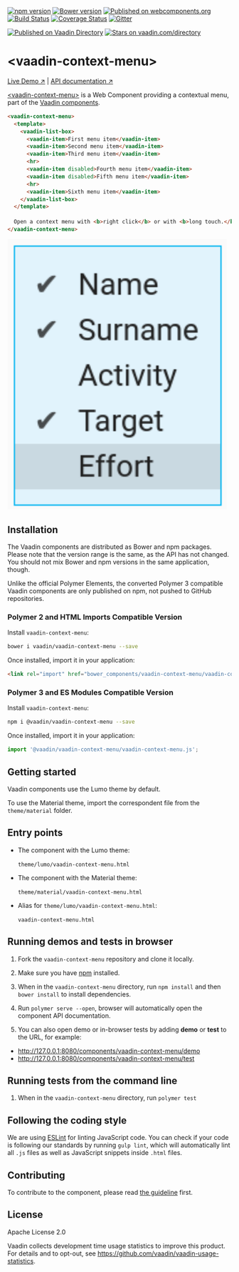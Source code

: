 [![npm version](https://badgen.net/npm/v/@vaadin/vaadin-context-menu)](https://www.npmjs.com/package/@vaadin/vaadin-context-menu)
[![Bower version](https://badgen.net/github/release/vaadin/vaadin-context-menu)](https://github.com/vaadin/vaadin-context-menu/releases)
[![Published on webcomponents.org](https://img.shields.io/badge/webcomponents.org-published-blue.svg)](https://www.webcomponents.org/element/vaadin/vaadin-context-menu)
[![Build Status](https://travis-ci.org/vaadin/vaadin-context-menu.svg?branch=master)](https://travis-ci.org/vaadin/vaadin-context-menu)
[![Coverage Status](https://coveralls.io/repos/github/vaadin/vaadin-context-menu/badge.svg?branch=master)](https://coveralls.io/github/vaadin/vaadin-context-menu?branch=master)
[![Gitter](https://badges.gitter.im/Join%20Chat.svg)](https://gitter.im/vaadin/web-components?utm_source=badge&utm_medium=badge&utm_campaign=pr-badge)

[![Published on Vaadin  Directory](https://img.shields.io/badge/Vaadin%20Directory-published-00b4f0.svg)](https://vaadin.com/directory/component/vaadinvaadin-context-menu)
[![Stars on vaadin.com/directory](https://img.shields.io/vaadin-directory/star/vaadinvaadin-context-menu.svg)](https://vaadin.com/directory/component/vaadinvaadin-context-menu)

# &lt;vaadin-context-menu&gt;

[Live Demo ↗](https://vaadin.com/components/vaadin-context-menu/html-examples)
|
[API documentation ↗](https://vaadin.com/components/vaadin-context-menu/html-api)

[&lt;vaadin-context-menu&gt;](https://vaadin.com/components/vaadin-context-menu) is a Web Component providing a contextual menu, part of the [Vaadin components](https://vaadin.com/components).

<!--
```
<custom-element-demo height="260">
  <template>
    <style>
      vaadin-context-menu {
        font-family: sans-serif;
      }
    </style>
    <script src="../webcomponentsjs/webcomponents-lite.js"></script>
    <link rel="import" href="../vaadin-list-box/vaadin-list-box.html">
    <link rel="import" href="../vaadin-item/vaadin-item.html">
    <link rel="import" href="vaadin-context-menu.html">
    <next-code-block></next-code-block>
  </template>
</custom-element-demo>
```
-->
```html
<vaadin-context-menu>
  <template>
    <vaadin-list-box>
      <vaadin-item>First menu item</vaadin-item>
      <vaadin-item>Second menu item</vaadin-item>
      <vaadin-item>Third menu item</vaadin-item>
      <hr>
      <vaadin-item disabled>Fourth menu item</vaadin-item>
      <vaadin-item disabled>Fifth menu item</vaadin-item>
      <hr>
      <vaadin-item>Sixth menu item</vaadin-item>
    </vaadin-list-box>
  </template>

  Open a context menu with <b>right click</b> or with <b>long touch.</b>
</vaadin-context-menu>
```

[<img src="https://raw.githubusercontent.com/vaadin/vaadin-context-menu/master/screenshot.png" width="493" alt="Screenshot of vaadin-context-menu">](https://vaadin.com/components/vaadin-context-menu)

## Installation

The Vaadin components are distributed as Bower and npm packages.
Please note that the version range is the same, as the API has not changed.
You should not mix Bower and npm versions in the same application, though.

Unlike the official Polymer Elements, the converted Polymer 3 compatible Vaadin components
are only published on npm, not pushed to GitHub repositories.

### Polymer 2 and HTML Imports Compatible Version

Install `vaadin-context-menu`:

```sh
bower i vaadin/vaadin-context-menu --save
```

Once installed, import it in your application:

```html
<link rel="import" href="bower_components/vaadin-context-menu/vaadin-context-menu.html">
```
### Polymer 3 and ES Modules Compatible Version

Install `vaadin-context-menu`:

```sh
npm i @vaadin/vaadin-context-menu --save
```

Once installed, import it in your application:

```js
import '@vaadin/vaadin-context-menu/vaadin-context-menu.js';
```

## Getting started

Vaadin components use the Lumo theme by default.

To use the Material theme, import the correspondent file from the `theme/material` folder.

## Entry points

- The component with the Lumo theme:

  `theme/lumo/vaadin-context-menu.html`

- The component with the Material theme:

  `theme/material/vaadin-context-menu.html`

- Alias for `theme/lumo/vaadin-context-menu.html`:

  `vaadin-context-menu.html`


## Running demos and tests in browser

1. Fork the `vaadin-context-menu` repository and clone it locally.

1. Make sure you have [npm](https://www.npmjs.com/) installed.

1. When in the `vaadin-context-menu` directory, run `npm install` and then `bower install` to install dependencies.

1. Run `polymer serve --open`, browser will automatically open the component API documentation.

1. You can also open demo or in-browser tests by adding **demo** or **test** to the URL, for example:

  - http://127.0.0.1:8080/components/vaadin-context-menu/demo
  - http://127.0.0.1:8080/components/vaadin-context-menu/test


## Running tests from the command line

1. When in the `vaadin-context-menu` directory, run `polymer test`


## Following the coding style

We are using [ESLint](http://eslint.org/) for linting JavaScript code. You can check if your code is following our standards by running `gulp lint`, which will automatically lint all `.js` files as well as JavaScript snippets inside `.html` files.


## Contributing

  To contribute to the component, please read [the guideline](https://github.com/vaadin/vaadin-core/blob/master/CONTRIBUTING.md) first.


## License

Apache License 2.0

Vaadin collects development time usage statistics to improve this product. For details and to opt-out, see https://github.com/vaadin/vaadin-usage-statistics.
